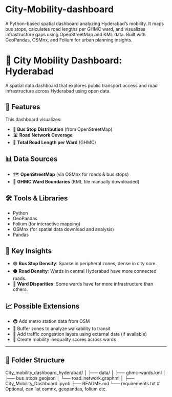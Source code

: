# City-Mobility-dashboard
A Python-based spatial dashboard analyzing Hyderabad’s mobility. It maps bus stops, calculates road lengths per GHMC ward, and visualizes infrastructure gaps using OpenStreetMap and KML data. Built with GeoPandas, OSMnx, and Folium for urban planning insights.
# 🚦 City Mobility Dashboard: Hyderabad

A spatial data dashboard that explores public transport access and road infrastructure across Hyderabad using open data.

## 📍 Features

This dashboard visualizes:

- 🚌 **Bus Stop Distribution** (from OpenStreetMap)
- 🛣️ **Road Network Coverage**
- 📏 **Total Road Length per Ward** (GHMC)

## 📊 Data Sources

- 🗺️ **OpenStreetMap** (via OSMnx for roads & bus stops)
- 🧭 **GHMC Ward Boundaries** (KML file manually downloaded)

## 🛠️ Tools & Libraries

- Python
- GeoPandas
- Folium (for interactive mapping)
- OSMnx (for spatial data download and analysis)
- Pandas

## 🧠 Key Insights

- 🟢 **Bus Stop Density**: Sparse in peripheral zones, dense in city core.
- ⚫ **Road Density**: Wards in central Hyderabad have more connected roads.
- 🚧 **Ward Disparities**: Some wards have far more infrastructure than others.

## 📈 Possible Extensions

- 🚇 Add metro station data from OSM
- 🚶 Buffer zones to analyze walkability to transit
- 🚦 Add traffic congestion layers using external data (if available)
- 🧭 Create mobility inequality scores across wards

---

## 📂 Folder Structure

City_mobility_dashboard_hyderabad/
│
├── data/
│ ├── ghmc-wards.kml
│ ├── bus_stops.geojson
│ └── road_network.graphml
│
├── City_Mobility_Dashboard.ipynb
├── README.md
└── requirements.txt # Optional, can list osmnx, geopandas, folium etc.
